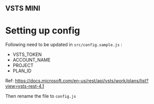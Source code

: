 ## VSTS  MINI 

# Setting up config

Following need to be updated in `src/config.sample.js` :

- VSTS_TOKEN
- ACCOUNT_NAME
- PROJECT
- PLAN_ID

Ref: https://docs.microsoft.com/en-us/rest/api/vsts/work/plans/list?view=vsts-rest-4.1

Then rename the file to `config.js`